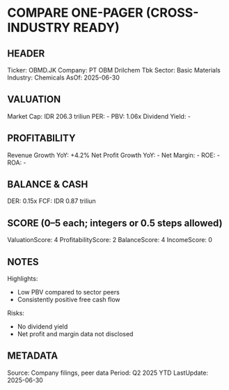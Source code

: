 # COMPARE ONE-PAGER (CROSS-INDUSTRY READY)

## HEADER
Ticker: OBMD.JK
Company: PT OBM Drilchem Tbk
Sector: Basic Materials
Industry: Chemicals
AsOf: 2025-06-30

## VALUATION
Market Cap: IDR 206.3 triliun
PER: -
PBV: 1.06x
Dividend Yield: -

## PROFITABILITY
Revenue Growth YoY: +4.2%
Net Profit Growth YoY: -
Net Margin: -
ROE: -
ROA: -

## BALANCE & CASH
DER: 0.15x
FCF: IDR 0.87 triliun

## SCORE (0–5 each; integers or 0.5 steps allowed)
ValuationScore: 4
ProfitabilityScore: 2
BalanceScore: 4
IncomeScore: 0

## NOTES
Highlights:
- Low PBV compared to sector peers
- Consistently positive free cash flow

Risks:
- No dividend yield
- Net profit and margin data not disclosed

## METADATA
Source: Company filings, peer data
Period: Q2 2025 YTD
LastUpdate: 2025-06-30